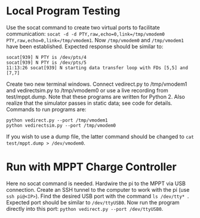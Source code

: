# Local Program Testing
Use the socat command to create two virtual ports to facilitate communication:
```socat -d -d PTY,raw,echo=0,link=/tmp/vmodem0 PTY,raw,echo=0,link=/tmp/vmodem1```.
Now `/tmp/vmodem0` and `/tmp/vmodem1` have been established. Expected response should be similar to:
```
socat[939] N PTY is /dev/pts/4
socat[939] N PTY is /dev/pts/5
11:13:26 socat[939] N starting data transfer loop with FDs [5,5] and [7,7]
```
Create two new terminal windows. Connect vedirect.py to /tmp/vmodem1 and vedirectsim.py to /tmp/vmodem0 or use a live recording from test/mppt.dump. Note that these programs are written for Python 2. Also realize that the simulator passes in static data; see code for details.
Commands to run programs are:
```
python vedirect.py --port /tmp/vmodem1
python vedirectsim.py --port /tmp/vmodem0
```
If you wish to use a dump file, the latter command should be changed to
```cat test/mppt.dump > /dev/vmodem0```.

# Run with MPPT Charge Controller
Here no socat command is needed. Hardwire the pi to the MPPT via USB connection. Create an SSH tunnel to the computer to work with the pi (use `ssh pi@<IP>`). Find the desired USB port with the command
`ls /dev/tty* `. Expected port should be similar to `/dev/ttyUSB0`. Now run the program directly into this port:
```python vedirect.py --port /dev/ttyUSB0```.

